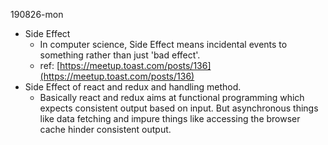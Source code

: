 190826-mon

- Side Effect
    - In computer science, Side Effect means incidental events to something rather than just 'bad effect'.
    - ref: [https://meetup.toast.com/posts/136](https://meetup.toast.com/posts/136)
- Side Effect of react and redux and handling method.
    - Basically react and redux aims at functional programming which expects consistent output based on input. But asynchronous things like data fetching and impure things like accessing the browser cache hinder consistent output.